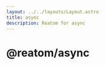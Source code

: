 ```yaml
---
layout: ../../layouts/Layout.astro
title: async
description: Reatom for async
---  
```

# @reatom/async
